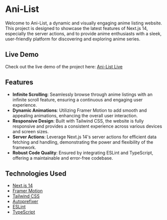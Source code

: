 # Ani-List

Welcome to Ani-List, a dynamic and visually engaging anime listing website. This project is designed to showcase the latest features of Next.js 14, especially the server actions, and to provide anime enthusiasts with a sleek, user-friendly platform for discovering and exploring anime series.

## Live Demo

Check out the live demo of the project here: [Ani-List Live](https://ani-list-4osywch6g-ayushx007.vercel.app/)

## Features

- **Infinite Scrolling**: Seamlessly browse through anime listings with an infinite scroll feature, ensuring a continuous and engaging user experience.
- **Dynamic Animations**: Utilizing Framer Motion to add smooth and appealing animations, enhancing the overall user interaction.
- **Responsive Design**: Built with Tailwind CSS, the website is fully responsive and provides a consistent experience across various devices and screen sizes.
- **Server Actions**: Leverage Next.js 14's server actions for efficient data fetching and handling, demonstrating the power and flexibility of the framework.
- **Robust Code Quality**: Ensured by integrating ESLint and TypeScript, offering a maintainable and error-free codebase.

## Technologies Used

- [Next.js 14](https://nextjs.org/)
- [Framer Motion](https://www.framer.com/motion/)
- [Tailwind CSS](https://tailwindcss.com/)
- [Autoprefixer](https://github.com/postcss/autoprefixer)
- [ESLint](https://eslint.org/)
- [TypeScript](https://www.typescriptlang.org/)

